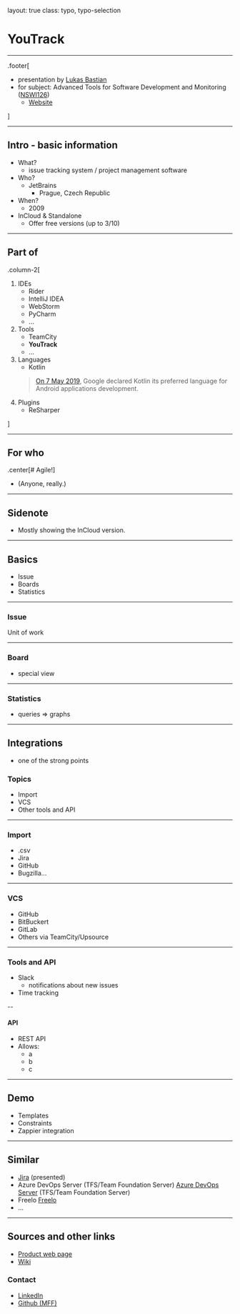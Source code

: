 layout: true
class: typo, typo-selection

# YouTrack

---

.footer[

- presentation by [Lukas Bastian](https://github.com/bastianluk/)
- for subject: Advanced Tools for Software Development and Monitoring ([NSWI126](https://is.cuni.cz/studium/predmety/index.php?do=predmet&kod=NSWI126))
  - [Website](https://d3s.mff.cuni.cz/cz/teaching/nswi126/)

]

---

## Intro - basic information

- What?
  - issue tracking system / project management software
- Who?
  - JetBrains
    - Prague, Czech Republic
- When?
  - 2009
- InCloud & Standalone
  - Offer free versions (up to 3/10)

---

## Part of

.column-2[

1. IDEs
   - Rider
   - IntelliJ IDEA
   - WebStorm
   - PyCharm
   - ...
1. Tools
   - TeamCity
   - **YouTrack**
   - ...
1. Languages
   - Kotlin
   > [On 7 May 2019](https://techcrunch.com/2019/05/07/kotlin-is-now-googles-preferred-language-for-android-app-development/), Google declared Kotlin its preferred language for Android applications development.
1. Plugins
   - ReSharper

]

---

## For who

.center[# Agile!]

- (Anyone, really.)

---

## Sidenote

- Mostly showing the InCloud version.

---

## Basics

- Issue
- Boards
- Statistics

---

### Issue

Unit of work

---

### Board

- special view

---

### Statistics

- queries => graphs

---

## Integrations

- one of the strong points

### Topics

- Import
- VCS
- Other tools and API

---

### Import

- .csv
- Jira
- GitHub
- Bugzilla...

---

### VCS

- GitHub
- BitBuckert
- GitLab
- Others via TeamCity/Upsource

---

### Tools and API

- Slack
  - notifications about new issues
- Time tracking

--

#### API

- REST API
- Allows:
  - a
  - b
  - c

---

## Demo

- Templates
- Constraints
- Zappier integration

---

## Similar

- [Jira](https://www.atlassian.com/software/jira) (presented)
- Azure DevOps Server (TFS/Team Foundation Server) [Azure DevOps Server](https://azure.microsoft.com/en-us/services/devops/server/) (TFS/Team Foundation Server)
- Freelo [Freelo](https://www.freelo.cz/)
- ...

---

## Sources and other links

- [Product web page](https://www.jetbrains.com/youtrack/)
- [Wiki](https://en.wikipedia.org/wiki/JetBrains)

### Contact

- [LinkedIn](https://www.linkedin.com/in/bastianluk/)
- [Github (MFF)](https://github.com/bastianluk/MFFUK)
